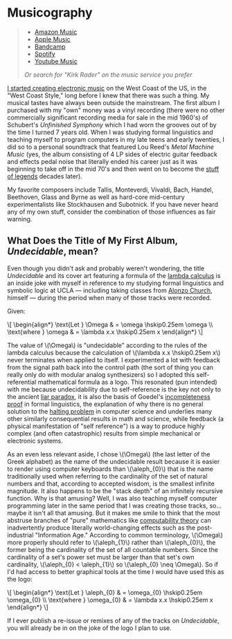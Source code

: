 # Musicography

> - [Amazon Music](amazon.md)
> - [Apple Music](apple.md)
> - [Bandcamp](bandcamp.md)
> - [Spotify](spotify.md)
> - [Youtube Music](youtube.md)
>
> _Or search for "Kirk Rader" on the music service you prefer_

[I started creating electronic music](./yesterday.md) on the West Coast of the
US, in the "West Coast Style," long before I knew that there was such a thing.
My musical tastes have always been outside the mainstream. The first album I
purchased with my "own" money was a vinyl recording (there were no other
commercially significant recording media for sale in the mid 1960's) of
Schubert's _Unfinished Symphony_ which I had worn the grooves out of by the
time I turned 7 years old. When I was studying formal linguistics and teaching
myself to program computers in my late teens and early twenties, I did so to a
personal soundtrack that featured Lou Reed's _Metal Machine Music_ (yes, the
album consisting of 4 LP sides of electric guitar feedback and effects pedal
noise that literally ended his career just as it was beginning to take off in
the mid 70's and then went on to become the [stuff of
legends](https://www.zeitkratzer.de/metal-metal-machine-music-zeitkratzer-performing-lou-reeds-milestone-)
decades later).

My favorite composers include Tallis, Monteverdi, Vivaldi, Bach,
Handel, Beethoven, Glass and Byrne as well as hard-core mid-century
experimentalists like Stockhausen and Subotnick. If you have never
heard any of my own stuff, consider the combination of those
influences as fair warning.

## What Does the Title of My First Album, _Undecidable_, mean?

Even though you didn't ask and probably weren't wondering, the title
_Undecidable_ and its cover art featuring a formula of the [lambda
calculus](https://en.wikipedia.org/wiki/Lambda_calculus) is an inside joke with
myself in reference to my studying formal linguistics and symbolic logic at
UCLA &mdash; including taking classes from [Alonzo
Church](https://en.wikipedia.org/wiki/Alonzo_Church), himself &mdash; during
the period when many of those tracks were recorded.

Given:

\\[
\begin{align*}
    \text{Let } \Omega & = \omega \hskip0.25em \omega \\\\
    \text{where } \omega & = \lambda x.x \hskip0.25em x
\end{align*}
\\]

The value of \\(\Omega\\) is "undecidable" according to the rules of the lambda
calculus because the calculation of \\(\lambda x.x \hskip0.25em x\\) never
terminates when applied to itself. I experimented a lot with feedback from the
signal path back into the control path (the sort of thing you can really only
do with modular analog synthesizers) so I adopted this self-referential
mathematical formula as a logo. This resonated (pun intended) with me because
undecidability due to self-reference is the key not only to the ancient [liar
paradox](https://en.wikipedia.org/wiki/Liar_paradox), it is also the basis of
Goedel's [incompleteness
proof](https://en.wikipedia.org/wiki/G%C3%B6del%27s_incompleteness_theorems) in
formal linguistics, the explanation of why there is no general solution to the
[halting problem](https://en.wikipedia.org/wiki/Halting_problem) in computer
science and underlies many other similarly consequential results in math and
science, while feedback (a physical manifestation of "self reference") is a way
to produce highly complex (and often catastrophic) results from simple
mechanical or electronic systems.

As an even less relevant aside, I chose \\(\Omega\\) (the last letter of the
Greek alphabet) as the name of the undecidable result because it is easier to
render using computer keyboards than \\(\aleph_{0}\\) that is the name
traditionally used when referring to the cardinality of the set of natural
numbers and that, according to accepted wisdom, is the smallest infinite
magnitude. It also happens to be the "stack depth" of an infinitely recursive
function. Why is that amusing? Well, I was also teaching myself computer
programming later in the same period that I was creating those tracks, so...
maybe it isn't all that amusing. But it makes me smile to think that the most
abstruse branches of "pure" mathematics like [computability
theory](https://en.wikipedia.org/wiki/Computability_theory) can inadvertently
produce literally world-changing effects such as the post-industrial
"Information Age." According to common terminology, \\(\Omega\\) more properly
should refer to \\(\aleph_{1}\\) rather than \\(\aleph_{0}\\), the former being
the cardinality of the set of all countable numbers. Since the cardinality of a
set's power set must be larger than that set's own cardinality, \\(\aleph_{0} <
\aleph_{1}\\) so \\(\aleph_{0} \neq \Omega\\). So if I'd had access to better
graphical tools at the time I would have used this as the logo:

\\[
\begin{align*}
    \text{Let } \aleph_{0} & = \omega_{0} \hskip0.25em \omega_{0} \\\\
    \text{where } \omega_{0} & = \lambda x.x \hskip0.25em x
\end{align*}
\\]

If I ever publish a re-issue or remixes of any of the tracks on _Undecidable_,
you will already be in on the joke of the logo I plan to use.
